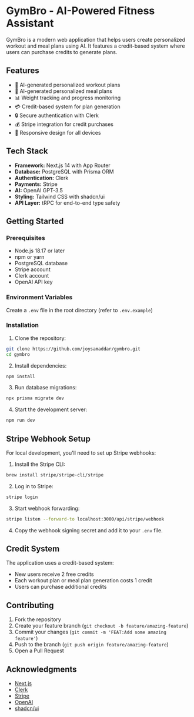 # GymBro - AI-Powered Fitness Assistant

GymBro is a modern web application that helps users create personalized workout and meal plans using AI. It features a credit-based system where users can purchase credits to generate plans.

## Features

- 🤖 AI-generated personalized workout plans
- 🥗 AI-generated personalized meal plans
- 📊 Weight tracking and progress monitoring
- 💳 Credit-based system for plan generation
- 🔒 Secure authentication with Clerk
- 💰 Stripe integration for credit purchases
- 📱 Responsive design for all devices

## Tech Stack

- **Framework:** Next.js 14 with App Router
- **Database:** PostgreSQL with Prisma ORM
- **Authentication:** Clerk
- **Payments:** Stripe
- **AI:** OpenAI GPT-3.5
- **Styling:** Tailwind CSS with shadcn/ui
- **API Layer:** tRPC for end-to-end type safety

## Getting Started

### Prerequisites

- Node.js 18.17 or later
- npm or yarn
- PostgreSQL database
- Stripe account
- Clerk account
- OpenAI API key

### Environment Variables

Create a `.env` file in the root directory (refer to `.env.example`)

### Installation

1. Clone the repository:

```bash
git clone https://github.com/joysamaddar/gymbro.git
cd gymbro
```

2. Install dependencies:

```bash
npm install
```

3. Run database migrations:

```bash
npx prisma migrate dev
```

4. Start the development server:

```bash
npm run dev
```

## Stripe Webhook Setup

For local development, you'll need to set up Stripe webhooks:

1. Install the Stripe CLI:

```bash
brew install stripe/stripe-cli/stripe
```

2. Log in to Stripe:

```bash
stripe login
```

3. Start webhook forwarding:

```bash
stripe listen --forward-to localhost:3000/api/stripe/webhook
```

4. Copy the webhook signing secret and add it to your `.env` file.

## Credit System

The application uses a credit-based system:

- New users receive 2 free credits
- Each workout plan or meal plan generation costs 1 credit
- Users can purchase additional credits

## Contributing

1. Fork the repository
2. Create your feature branch (`git checkout -b feature/amazing-feature`)
3. Commit your changes (`git commit -m 'FEAT:Add some amazing feature'`)
4. Push to the branch (`git push origin feature/amazing-feature`)
5. Open a Pull Request

## Acknowledgments

- [Next.js](https://nextjs.org/)
- [Clerk](https://clerk.com/)
- [Stripe](https://stripe.com/)
- [OpenAI](https://openai.com/)
- [shadcn/ui](https://ui.shadcn.com/)
